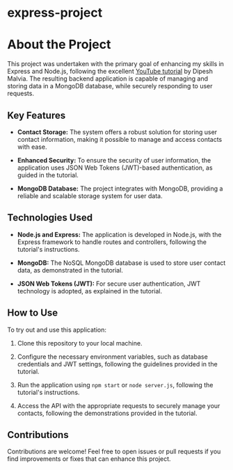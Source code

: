 # express-project

# About the Project

This project was undertaken with the primary goal of enhancing my skills in Express and Node.js, following the excellent [YouTube tutorial](https://www.youtube.com/watch?v=H9M02of22z4) by Dipesh Malvia. The resulting backend application is capable of managing and storing data in a MongoDB database, while securely responding to user requests.

## Key Features

- **Contact Storage:** The system offers a robust solution for storing user contact information, making it possible to manage and access contacts with ease.

- **Enhanced Security:** To ensure the security of user information, the application uses JSON Web Tokens (JWT)-based authentication, as guided in the tutorial.

- **MongoDB Database:** The project integrates with MongoDB, providing a reliable and scalable storage system for user data.

## Technologies Used

- **Node.js and Express:** The application is developed in Node.js, with the Express framework to handle routes and controllers, following the tutorial's instructions.

- **MongoDB:** The NoSQL MongoDB database is used to store user contact data, as demonstrated in the tutorial.

- **JSON Web Tokens (JWT):** For secure user authentication, JWT technology is adopted, as explained in the tutorial.

## How to Use

To try out and use this application:

1. Clone this repository to your local machine.

2. Configure the necessary environment variables, such as database credentials and JWT settings, following the guidelines provided in the tutorial.

3. Run the application using `npm start` or `node server.js`, following the tutorial's instructions.

4. Access the API with the appropriate requests to securely manage your contacts, following the demonstrations provided in the tutorial.

## Contributions

Contributions are welcome! Feel free to open issues or pull requests if you find improvements or fixes that can enhance this project.
